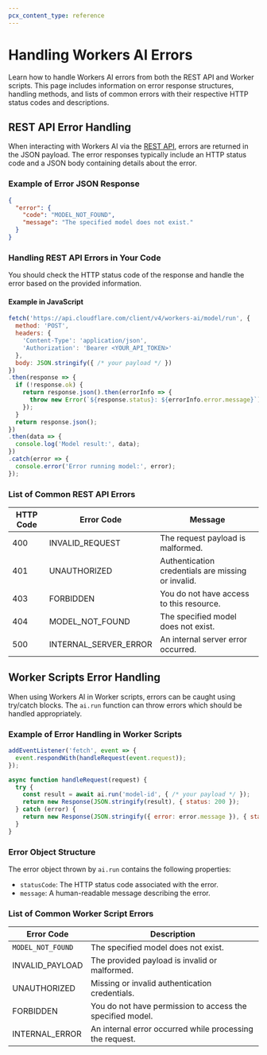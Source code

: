```yaml
---
pcx_content_type: reference
---
```


# Handling Workers AI Errors

Learn how to handle Workers AI errors from both the REST API and Worker scripts. This page includes information on error response structures, handling methods, and lists of common errors with their respective HTTP status codes and descriptions.

## REST API Error Handling

When interacting with Workers AI via the [REST API](/workers-ai/get-started/rest-api/), errors are returned in the JSON payload. The error responses typically include an HTTP status code and a JSON body containing details about the error.

### Example of Error JSON Response

```json
{
  "error": {
    "code": "MODEL_NOT_FOUND",
    "message": "The specified model does not exist."
  }
}
```

### Handling REST API Errors in Your Code

You should check the HTTP status code of the response and handle the error based on the provided information.

#### Example in JavaScript

```js
fetch('https://api.cloudflare.com/client/v4/workers-ai/model/run', {
  method: 'POST',
  headers: {
    'Content-Type': 'application/json',
    'Authorization': 'Bearer <YOUR_API_TOKEN>'
  },
  body: JSON.stringify({ /* your payload */ })
})
.then(response => {
  if (!response.ok) {
    return response.json().then(errorInfo => {
      throw new Error(`${response.status}: ${errorInfo.error.message}`);
    });
  }
  return response.json();
})
.then(data => {
  console.log('Model result:', data);
})
.catch(error => {
  console.error('Error running model:', error);
});
```

### List of Common REST API Errors

| HTTP Code | Error Code            | Message                                            |
|-----------|-----------------------|----------------------------------------------------|
| 400       | INVALID_REQUEST       | The request payload is malformed.                  |
| 401       | UNAUTHORIZED          | Authentication credentials are missing or invalid. |
| 403       | FORBIDDEN             | You do not have access to this resource.           |
| 404       | MODEL_NOT_FOUND       | The specified model does not exist.                |
| 500       | INTERNAL_SERVER_ERROR | An internal server error occurred.                 |

## Worker Scripts Error Handling

When using Workers AI in Worker scripts, errors can be caught using try/catch blocks. The `ai.run` function can throw errors which should be handled appropriately.

### Example of Error Handling in Worker Scripts

```javascript
addEventListener('fetch', event => {
  event.respondWith(handleRequest(event.request));
});

async function handleRequest(request) {
  try {
    const result = await ai.run('model-id', { /* your payload */ });
    return new Response(JSON.stringify(result), { status: 200 });
  } catch (error) {
    return new Response(JSON.stringify({ error: error.message }), { status: error.statusCode || 500 });
  }
}
```

### Error Object Structure

The error object thrown by `ai.run` contains the following properties:
- `statusCode`: The HTTP status code associated with the error.
- `message`: A human-readable message describing the error.

### List of Common Worker Script Errors

| Error Code         | Description                                              |
|--------------------|----------------------------------------------------------|
| `MODEL_NOT_FOUND`    | The specified model does not exist.                      |
| INVALID_PAYLOAD    | The provided payload is invalid or malformed.            |
| UNAUTHORIZED       | Missing or invalid authentication credentials.           |
| FORBIDDEN          | You do not have permission to access the specified model.|
| INTERNAL_ERROR     | An internal error occurred while processing the request. |